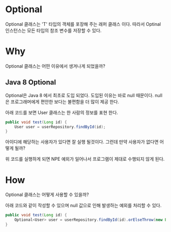 # Optional 
Optional<T> 클래스는 'T' 타입의 객체를 포장해 주는 래퍼 클래스 이다.
따라서 Optinal 인스턴스는 모든 타입의 참조 변수를 저장할 수 있다.

# Why
Optional 클래스는 어떤 이유에서 생겨나게 되었을까?

## Java 8 Optional
Optional은 Java 8 에서 최초로 도입 되었다. 도입된 이유는 바로 null 때문이다. null은 프로그래머에게 편안한 보다는 불편함을 더 많이 제공 한다. 

아래 코드를 보면 User 클래스는 한 사람의 정보를 표현 한다. 

```java
public void test(Long id) {
    User user = userRepository.findById(id);
}
```

아이디에 해당하는 사용자가 있다면 잘 실행 될것이다. 그런데 만약 사용자가 없다면 어떻게 될까?

위 코드를 실행하게 되면 NPE 예외가 일어나서 프로그램이 제대로 수행되지 않게 된다.

# How
Optional 클래스는 어떻게 사용할 수 있을까?

아래 코드와 같이 작성할 수 있으며 null 값으로 인해 발생하는 예외를 처리할 수 있다.

```java
public void test(Long id) {
    Optional<User> user = userRepository.findById(id).orElseThrow(new Exception());
}
```